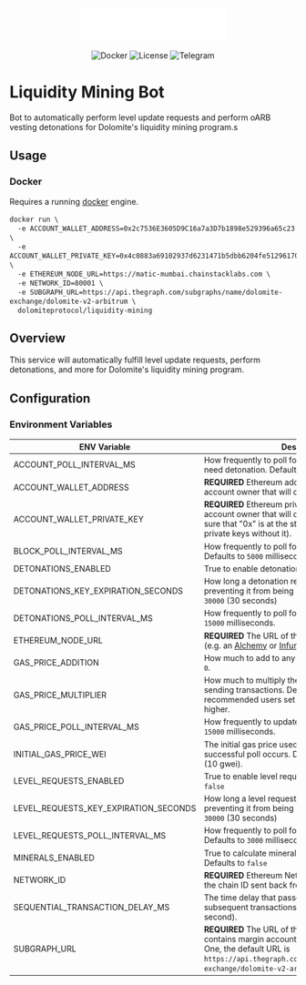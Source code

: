 <p style="text-align: center"><img src="https://github.com/dolomite-exchange/dolomite-margin/raw/master/docs/dolomite-logo.png" width="256" alt="Dolomite Logo" /></p>

<div style="text-align: center">
  <a href='https://hub.docker.com/r/dolomiteprotocol/liquidity-mining-bot' style="text-decoration:none;">
    <img src='https://img.shields.io/badge/docker-container-blue.svg?longCache=true' alt='Docker' />
  </a>
  <a href='https://github.com/dolomite-exchange/liquidity-mining-bot/blob/master/LICENSE' style="text-decoration:none;">
    <img src='https://img.shields.io/github/license/dolomite-exchange/liquidity-mining-bot.svg' alt='License' />
  </a>
  <a href='https://t.me/official' style="text-decoration:none;">
    <img src='https://img.shields.io/badge/chat-on%20telegram-9cf.svg?longCache=true' alt='Telegram' />
  </a>
</div>

# Liquidity Mining Bot

Bot to automatically perform level update requests and perform oARB vesting detonations for Dolomite's liquidity mining
program.s

## Usage

### Docker

Requires a running [docker](https://docker.com) engine.

```
docker run \
  -e ACCOUNT_WALLET_ADDRESS=0x2c7536E3605D9C16a7a3D7b1898e529396a65c23 \
  -e ACCOUNT_WALLET_PRIVATE_KEY=0x4c0883a69102937d6231471b5dbb6204fe5129617082792ae468d01a3f362318 \
  -e ETHEREUM_NODE_URL=https://matic-mumbai.chainstacklabs.com \
  -e NETWORK_ID=80001 \
  -e SUBGRAPH_URL=https://api.thegraph.com/subgraphs/name/dolomite-exchange/dolomite-v2-arbitrum \
  dolomiteprotocol/liquidity-mining
```

## Overview

This service will automatically fulfill level update requests, perform detonations, and more for Dolomite's liquidity
mining program.

## Configuration

### Environment Variables

| ENV Variable                          | Description                                                                                                                                                                                                   |
|---------------------------------------|---------------------------------------------------------------------------------------------------------------------------------------------------------------------------------------------------------------|
| ACCOUNT_POLL_INTERVAL_MS              | How frequently to poll for account positions that need detonation. Defaults to `15000` milliseconds.                                                                                                          |
| ACCOUNT_WALLET_ADDRESS                | **REQUIRED** Ethereum address of the Dolomite account owner that will do the liquidations.                                                                                                                    |
| ACCOUNT_WALLET_PRIVATE_KEY            | **REQUIRED** Ethereum private key the Dolomite account owner that will do the liquidations. Make sure that "0x" is at the start of it (MetaMask exports private keys without it).                             |
| BLOCK_POLL_INTERVAL_MS                | How frequently to poll for the latest block number. Defaults to `5000` milliseconds.                                                                                                                          |
| DETONATIONS_ENABLED                   | True to enable detonations. Defaults to `false`                                                                                                                                                               |
| DETONATIONS_KEY_EXPIRATION_SECONDS    | How long a detonation remains in the cache, preventing it from being resubmitted. Defaults to `30000` (30 seconds)                                                                                            |
| DETONATIONS_POLL_INTERVAL_MS          | How frequently to poll for detonations. Defaults to `15000` milliseconds.                                                                                                                                     |
| ETHEREUM_NODE_URL                     | **REQUIRED** The URL of the Ethereum node to use (e.g. an [Alchemy](https://alchemy.com) or [Infura](https://infura.io/) endpoint).                                                                           |
| GAS_PRICE_ADDITION                    | How much to add to any given gas price. Defaults to `0`.                                                                                                                                                      |
| GAS_PRICE_MULTIPLIER                  | How much to multiply the `fast` gas price by when sending transactions. Defaults to `1` but it is recommended users set this variable to something higher.                                                    |
| GAS_PRICE_POLL_INTERVAL_MS            | How frequently to update the gas price. Defaults to `15000` milliseconds.                                                                                                                                     |
| INITIAL_GAS_PRICE_WEI                 | The initial gas price used by the bot until the first successful poll occurs. Defaults to `10000000000` wei (10 gwei).                                                                                        |
| LEVEL_REQUESTS_ENABLED                | True to enable level request handling. Defaults to `false`                                                                                                                                                    |
| LEVEL_REQUESTS_KEY_EXPIRATION_SECONDS | How long a level request remains in the cache, preventing it from being resubmitted. Defaults to `30000` (30 seconds)                                                                                         |
| LEVEL_REQUESTS_POLL_INTERVAL_MS       | How frequently to poll for level update requests. Defaults to `3000` milliseconds.                                                                                                                            |
| MINERALS_ENABLED                      | True to calculate mineral production every hour. Defaults to `false`                                                                                                                                          |
| NETWORK_ID                            | **REQUIRED** Ethereum Network ID. This must match the chain ID sent back from `ETHEREUM_NODE_URL`.                                                                                                            |
| SEQUENTIAL_TRANSACTION_DELAY_MS       | The time delay that passes between sending subsequent transactions. Defaults to `1000` (1 second).                                                                                                            |
| SUBGRAPH_URL                          | **REQUIRED** The URL of the subgraph instance that contains margin account information. For Arbitrum One, the default URL is `https://api.thegraph.com/subgraphs/name/dolomite-exchange/dolomite-v2-arbitrum` |
